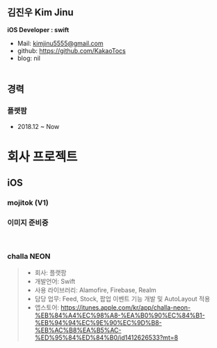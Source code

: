 김진우 Kim Jinu
-
**iOS Developer : swift**  
- Mail: <kimjinu5555@gmail.com>  
- github: https://github.com/KakaoTocs  
- blog: nil
 <br /> <br />
 
경력
-
### 플랫팜
* 2018.12 ~ Now

# 회사 프로젝트
## iOS
###  mojitok (V1)
### 이미지 준비중
<br />

### challa NEON
> * 회사: 플랫팜
> * 개발언어: Swift
> * 사용 라이브러리: Alamofire, Firebase, Realm
> * 담당 업무: Feed, Stock, 팝업 이벤트 기능 개발 및 AutoLayout 적용
> * 앱스토어: https://itunes.apple.com/kr/app/challa-neon-%EB%84%A4%EC%98%A8-%EA%B0%90%EC%84%B1-%EB%94%94%EC%9E%90%EC%9D%B8-%EB%AC%B8%EA%B5%AC-%ED%95%84%ED%84%B0/id1412626533?mt=8
<br />
